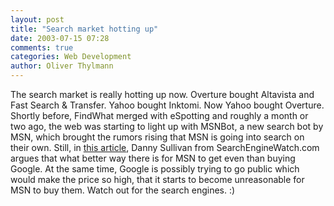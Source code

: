 ```yaml
---
layout: post
title: "Search market hotting up"
date: 2003-07-15 07:28
comments: true
categories: Web Development
author: Oliver Thylmann
---
```



The search market is really hotting up now. Overture bought Altavista and Fast Search &amp; Transfer. Yahoo bought Inktomi. Now Yahoo bought Overture. Shortly before, FindWhat merged with eSpotting and roughly a month or two ago, the web was starting to light up with MSNBot, a new search bot by MSN, which brought the rumors rising that MSN is going into search on their own. Still, in [this article](http://news.com.com/2100-1024-1025725.html?tag=nl), Danny Sullivan from SearchEngineWatch.com argues that what better way there is for MSN to get even than buying Google. At the same time, Google is possibly trying to go public which would make the price so high, that it starts to become unreasonable for MSN to buy them. Watch out for the search engines. :)


